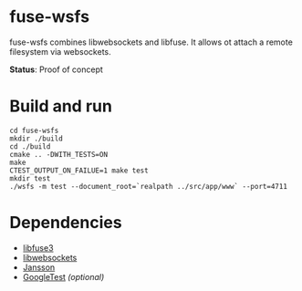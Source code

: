 # fuse-wsfs

fuse-wsfs combines libwebsockets and libfuse. It allows ot attach a remote filesystem via websockets.

**Status**: Proof of concept

# Build and run

    cd fuse-wsfs
    mkdir ./build
    cd ./build
    cmake .. -DWITH_TESTS=ON
    make
    CTEST_OUTPUT_ON_FAILUE=1 make test
    mkdir test
    ./wsfs -m test --document_root=`realpath ../src/app/www` --port=4711


# Dependencies

- [libfuse3](https://github.com/libfuse/libfuse/)
- [libwebsockets](https://libwebsockets.org/)
- [Jansson](https://jansson.readthedocs.io)
- [GoogleTest](https://github.com/google/googletest) *(optional)*


